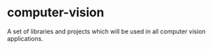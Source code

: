 computer-vision
===============

A set of libraries and projects which will be used in all computer vision applications.
